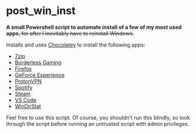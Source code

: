 # post_win_inst

**A small Powershell script to automate install of a few of my most used apps**~~, for after I inevitably have to reinstall Windows.~~

Installs and uses [Chocolatey](https://chocolatey.org/) to install the following apps:
- [7zip](https://www.7-zip.org/)
- [Borderless Gaming](https://github.com/Codeusa/Borderless-Gaming/)
- [Firefox](https://www.mozilla.org/en-US/firefox/features/)
- [GeForce Experience](https://www.nvidia.com/en-us/geforce/geforce-experience/)
- [ProtonVPN](https://protonvpn.com/)
- [Spotify](https://www.spotify.com/)
- [Steam](https://store.steampowered.com/about/)
- [VS Code](https://code.visualstudio.com/)
- [WinDirStat](https://windirstat.net/)

Feel free to use this script.
Of course, you shouldn't run this blindly, so look through the script before running an untrusted script with admin privileges.
